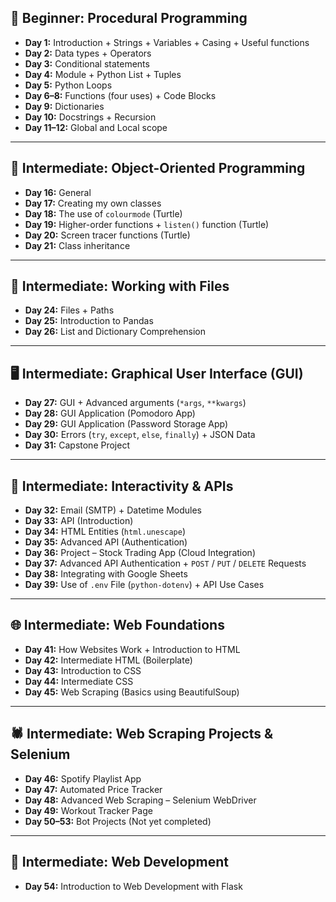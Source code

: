 ## 🧠 Beginner: Procedural Programming

- **Day 1:** Introduction + Strings + Variables + Casing + Useful functions  
- **Day 2:** Data types + Operators  
- **Day 3:** Conditional statements  
- **Day 4:** Module + Python List + Tuples  
- **Day 5:** Python Loops  
- **Day 6–8:** Functions (four uses) + Code Blocks  
- **Day 9:** Dictionaries  
- **Day 10:** Docstrings + Recursion  
- **Day 11–12:** Global and Local scope  

---

## 🧱 Intermediate: Object-Oriented Programming

- **Day 16:** General  
- **Day 17:** Creating my own classes  
- **Day 18:** The use of `colourmode` (Turtle)  
- **Day 19:** Higher-order functions + `listen()` function (Turtle)  
- **Day 20:** Screen tracer functions (Turtle)  
- **Day 21:** Class inheritance  

---

## 📁 Intermediate: Working with Files

- **Day 24:** Files + Paths  
- **Day 25:** Introduction to Pandas  
- **Day 26:** List and Dictionary Comprehension  

---

## 🖥️ Intermediate: Graphical User Interface (GUI)

- **Day 27:** GUI + Advanced arguments (`*args`, `**kwargs`)  
- **Day 28:** GUI Application (Pomodoro App)  
- **Day 29:** GUI Application (Password Storage App)  
- **Day 30:** Errors (`try`, `except`, `else`, `finally`) + JSON Data  
- **Day 31:** Capstone Project  

---

## 🔄 Intermediate: Interactivity & APIs

- **Day 32:** Email (SMTP) + Datetime Modules  
- **Day 33:** API (Introduction)  
- **Day 34:** HTML Entities (`html.unescape`)  
- **Day 35:** Advanced API (Authentication)  
- **Day 36:** Project – Stock Trading App (Cloud Integration)  
- **Day 37:** Advanced API Authentication + `POST` / `PUT` / `DELETE` Requests  
- **Day 38:** Integrating with Google Sheets  
- **Day 39:** Use of `.env` File (`python-dotenv`) + API Use Cases  

---

## 🌐 Intermediate: Web Foundations

- **Day 41:** How Websites Work + Introduction to HTML  
- **Day 42:** Intermediate HTML (Boilerplate)  
- **Day 43:** Introduction to CSS  
- **Day 44:** Intermediate CSS  
- **Day 45:** Web Scraping (Basics using BeautifulSoup)  

---

## 🕷️ Intermediate: Web Scraping Projects & Selenium

- **Day 46:** Spotify Playlist App  
- **Day 47:** Automated Price Tracker  
- **Day 48:** Advanced Web Scraping – Selenium WebDriver  
- **Day 49:** Workout Tracker Page  
- **Day 50–53:** Bot Projects (Not yet completed)  

---

## 🧪 Intermediate: Web Development

- **Day 54:** Introduction to Web Development with Flask  
